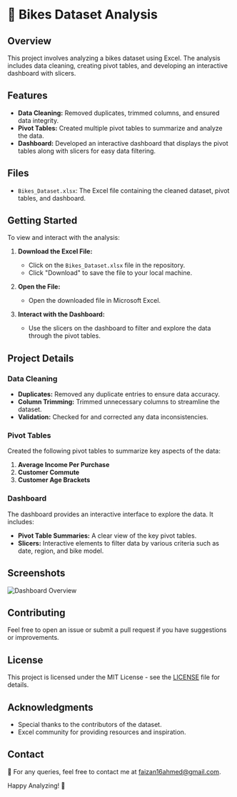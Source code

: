 # 🚴 Bikes Dataset Analysis

## Overview
This project involves analyzing a bikes dataset using Excel. The analysis includes data cleaning, creating pivot tables, and developing an interactive dashboard with slicers.

## Features
- **Data Cleaning:** Removed duplicates, trimmed columns, and ensured data integrity.
- **Pivot Tables:** Created multiple pivot tables to summarize and analyze the data.
- **Dashboard:** Developed an interactive dashboard that displays the pivot tables along with slicers for easy data filtering.

## Files
- `Bikes_Dataset.xlsx`: The Excel file containing the cleaned dataset, pivot tables, and dashboard.

## Getting Started
To view and interact with the analysis:
1. **Download the Excel File:**
   - Click on the `Bikes_Dataset.xlsx` file in the repository.
   - Click "Download" to save the file to your local machine.
   
2. **Open the File:**
   - Open the downloaded file in Microsoft Excel.
   
3. **Interact with the Dashboard:**
   - Use the slicers on the dashboard to filter and explore the data through the pivot tables.

## Project Details
### Data Cleaning
- **Duplicates:** Removed any duplicate entries to ensure data accuracy.
- **Column Trimming:** Trimmed unnecessary columns to streamline the dataset.
- **Validation:** Checked for and corrected any data inconsistencies.

### Pivot Tables
Created the following pivot tables to summarize key aspects of the data:
1. **Average Income Per Purchase**
2. **Customer Commute**
3. **Customer Age Brackets**

### Dashboard
The dashboard provides an interactive interface to explore the data. It includes:
- **Pivot Table Summaries:** A clear view of the key pivot tables.
- **Slicers:** Interactive elements to filter data by various criteria such as date, region, and bike model.

## Screenshots
![Dashboard Overview](link_to_screenshot)

## Contributing
Feel free to open an issue or submit a pull request if you have suggestions or improvements.

## License
This project is licensed under the MIT License - see the [LICENSE](LICENSE) file for details.

## Acknowledgments
- Special thanks to the contributors of the dataset.
- Excel community for providing resources and inspiration.

## Contact
📧 For any queries, feel free to contact me at faizan16ahmed@gmail.com.

Happy Analyzing! 🎉
